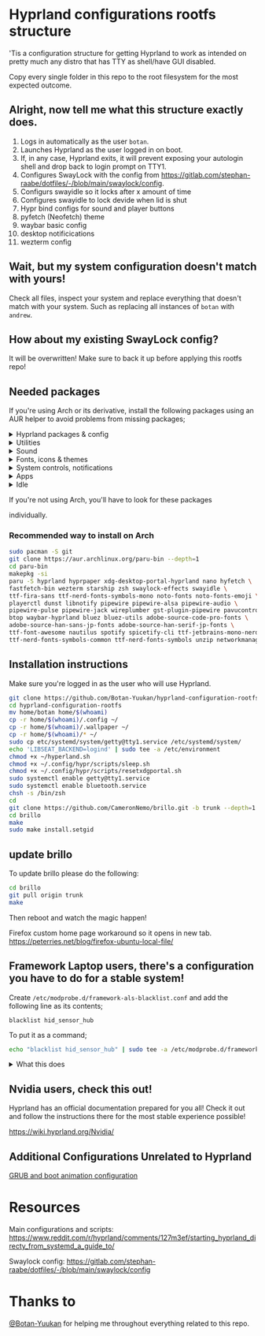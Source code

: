 # Hyprland configurations rootfs structure

'Tis a configuration structure for getting Hyprland to work as intended
on pretty much any distro that has TTY as shell/have GUI disabled.

Copy every single folder in this repo to the root filesystem for the
most expected outcome.

## Alright, now tell me what this structure exactly does.

1. Logs in automatically as the user `botan`.
2. Launches Hyprland as the user logged in on boot.
3. If, in any case, Hyprland exits, it will prevent exposing your autologin shell and drop back to login prompt on TTY1.
4. Configures SwayLock with the config from https://gitlab.com/stephan-raabe/dotfiles/-/blob/main/swaylock/config.
5. Configurs swayidle so it locks after x amount of time
6. Configures swayidle to lock devide when lid is shut
7. Hypr bind configs for sound and player buttons
8. pyfetch (Neofetch) theme
9. waybar basic config
10. desktop notificications 
11. wezterm config

## Wait, but my system configuration doesn't match with yours!

Check all files, inspect your system and replace everything that
doesn't match with your system. Such as replacing all instances of
`botan` with `andrew`.

## How about my existing SwayLock config?

It will be overwritten! Make sure to back it up before applying this
rootfs repo!

## Needed packages

If you're using Arch or its derivative, install the following packages
using an AUR helper to avoid problems from missing packages;

<details>
    <summary>Hyprland packages & config</summary>
    <code>hyprland hyprpaper xdg-desktop-portal-hyprland rofi-lbonn-wayland-git rofi-bluetooth-git waybar-hyprland</code>
</details>

<details>
    <summary>Utilities</summary>
    <code>nano fastfetch-bin hyfetch wezterm zsh starship unzip btop</code>
</details>

<details>
    <summary>Sound</summary>
    <code>pipewire pipewire-alsa pipewire-audio pipewire-pulse pipewire-jack wireplumber gst-plugin-pipewire pavucontrol</code>
</details>

<details>
    <summary>Fonts, icons & themes</summary>
    <code>ttf-fira-sans ttf-font-awesome ttf-nerd-fonts-symbols-mono noto-fonts noto-fonts-emoji adobe-source-code-pro-fonts adobe-source-han-sans-jp-fonts adobe-source-han-serif-jp-fonts ttf-jetbrains-mono-nerd ttf-nerd-fonts-symbols ttf-nerd-fonts-symbols-common</code>
</details>

<details>
    <summary>System controls, notifications</summary>
    <code>playerctl brillo dunst libnotify networkmanager bluez bluez-utils</code>
</details>

<details>
    <summary>Apps</summary>
    <code>nautilus spotify spicetify-cli firefox</code>
</details>

<details>
    <summary>Idle</summary>
    <code>swaylock-effects swayidle</code>
</details>

If you're not using Arch, you'll have to look for these packages

individually.

### Recommended way to install on Arch

```bash
sudo pacman -S git 
git clone https://aur.archlinux.org/paru-bin --depth=1
cd paru-bin
makepkg -si
paru -S hyprland hyprpaper xdg-desktop-portal-hyprland nano hyfetch \
fastfetch-bin wezterm starship zsh swaylock-effects swayidle \
ttf-fira-sans ttf-nerd-fonts-symbols-mono noto-fonts noto-fonts-emoji \
playerctl dunst libnotify pipewire pipewire-alsa pipewire-audio \
pipewire-pulse pipewire-jack wireplumber gst-plugin-pipewire pavucontrol \
btop waybar-hyprland bluez bluez-utils adobe-source-code-pro-fonts \
adobe-source-han-sans-jp-fonts adobe-source-han-serif-jp-fonts \
ttf-font-awesome nautilus spotify spicetify-cli ttf-jetbrains-mono-nerd \
ttf-nerd-fonts-symbols-common ttf-nerd-fonts-symbols unzip networkmanager
```

## Installation instructions

Make sure you're logged in as the user who will use Hyprland.

```bash
git clone https://github.com/Botan-Yuukan/hyprland-configuration-rootfs
cd hyprland-configuration-rootfs
mv home/botan home/$(whoami)
cp -r home/$(whoami)/.config ~/
cp -r home/$(whoami)/.wallpaper ~/
cp -r home/$(whoami)/* ~/
sudo cp etc/systemd/system/getty@tty1.service /etc/systemd/system/
echo 'LIBSEAT_BACKEND=logind' | sudo tee -a /etc/environment
chmod +x ~/hyperland.sh
chmod +x ~/.config/hypr/scripts/sleep.sh
chmod +x ~/.config/hypr/scripts/resetxdgportal.sh
sudo systemctl enable getty@tty1.service
sudo systemctl enable bluetooth.service
chsh -s /bin/zsh
cd
git clone https://github.com/CameronNemo/brillo.git -b trunk --depth=1 --no-tags
cd brillo
make
sudo make install.setgid
```

## update brillo

To update brillo please do the following:

```bash
cd brillo
git pull origin trunk
make
```

Then reboot and watch the magic happen!

Firefox custom home page workaround so it opens in new tab.
https://peterries.net/blog/firefox-ubuntu-local-file/

## Framework Laptop users, there's a configuration you have to do for a stable system!

Create `/etc/modprobe.d/framework-als-blacklist.conf` and add the following line as its contents;

```
blacklist hid_sensor_hub
```

To put it as a command;

```bash
echo "blacklist hid_sensor_hub" | sudo tee -a /etc/modprobe.d/framework-als-blacklist.conf
```

<details>
    <summary>What this does</summary>
    <p>It blacklists sensor hub so that auto brightness is prevented from working, eventually fixing brightness keys.</p>
</details>

## Nvidia users, check this out!

Hyprland has an official documentation prepared for you all! Check it
out and follow the instructions there for the most stable experience
possible!

https://wiki.hyprland.org/Nvidia/

## Additional Configurations Unrelated to Hyprland

[GRUB and boot animation configuration](./home/botan/grub-and-bootanim-configuration.mkdn)

# Resources

Main configurations and scripts: https://www.reddit.com/r/hyprland/comments/127m3ef/starting_hyprland_directy_from_systemd_a_guide_to/

Swaylock config: https://gitlab.com/stephan-raabe/dotfiles/-/blob/main/swaylock/config

# Thanks to

[@Botan-Yuukan](https://github.com/Botan-Yuukan) for helping me
throughout everything related to this repo.
